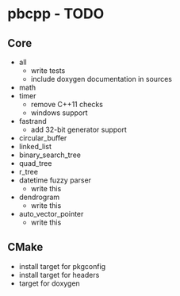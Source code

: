 # pbcpp - TODO

## Core
* all
    * write tests
    * include doxygen documentation in sources
*  math
*  timer
    * remove C++11 checks
    * windows support
* fastrand
    * add 32-bit generator support
* circular_buffer
* linked_list
* binary_search_tree
* quad_tree
* r_tree
* datetime fuzzy parser
    * write this
* dendrogram
    * write this
* auto_vector_pointer
    * write this

## CMake
* install target for pkgconfig
* install target for headers
* target for doxygen